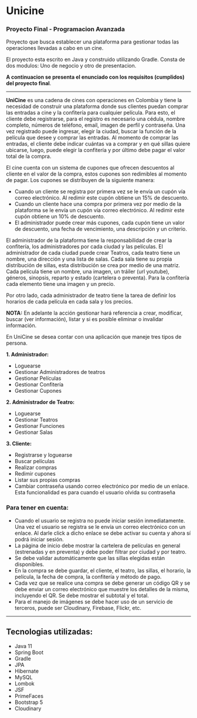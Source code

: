 # Unicine
### Proyecto Final - Programacion Avanzada
Proyecto que busca establecer una plataforma para gestionar todas las operaciones llevadas a cabo en un cine.

El proyecto esta escrito en Java y construido utilizando Gradle. Consta de dos modulos: Uno de negocio y otro de presentacion.

**A continuacion se presenta el enunciado con los requisitos (cumplidos) del proyecto final**.
_ _ _

**UniCine** es una cadena de cines con operaciones en Colombia y tiene la necesidad de construir una plataforma donde sus clientes puedan comprar las entradas a cine y la confitería para cualquier película. Para esto, el cliente debe registrarse, para el registro es necesario una cédula, nombre completo, números de teléfono, email, imagen de perfil y contraseña. Una vez registrado puede ingresar, elegir la ciudad, buscar la función de la película que desee y comprar las entradas. Al momento de comprar las entradas, el cliente debe indicar cuántas va a comprar y en qué sillas quiere ubicarse, luego, puede elegir la confitería y por último debe pagar el valor total de la compra.

El cine cuenta con un sistema de cupones que ofrecen descuentos al cliente en el valor de la compra, estos cupones son redimibles al momento de pagar. Los cupones se distribuyen de la siguiente manera:
- Cuando un cliente se registra por primera vez se le envía un cupón vía correo electrónico. Al redimir este cupón obtiene un 15% de descuento.
- Cuando un cliente hace una compra por primera vez por medio de la plataforma se le envía un cupón vía correo electrónico. Al redimir este cupón obtiene un 10% de descuento.
- El administrador puede crear más cupones, cada cupón tiene un valor de descuento, una fecha de vencimiento, una descripción y un criterio.

El administrador de la plataforma tiene la responsabilidad de crear la confitería, los administradores por cada ciudad y las películas. El administrador de cada ciudad puede crear Teatros, cada teatro tiene un nombre, una dirección y una lista de salas. Cada sala tiene su propia distribución de sillas, esta distribución se crea por medio de una matriz. Cada película tiene un nombre, una imagen, un tráiler (url youtube), géneros, sinopsis, reparto y estado (cartelera o preventa). Para la confitería cada elemento tiene una imagen y un precio.

Por otro lado, cada administrador de teatro tiene la tarea de definir los horarios de cada película en cada sala y los precios. 

**NOTA:** En adelante la acción gestionar hará referencia a crear, modificar, buscar (ver información), listar y si es posible eliminar o invalidar información.

En UniCine se desea contar con una aplicación que maneje tres tipos de persona.

**1. Administrador:**
- Loguearse
- Gestionar Administradores de teatros
- Gestionar Películas
- Gestionar Confitería
- Gestionar Cupones

**2. Administrador de Teatro:**
- Loguearse
- Gestionar Teatros
- Gestionar Funciones
- Gestionar Salas

**3. Cliente:**
- Registrarse y loguearse
- Buscar películas
- Realizar compras
- Redimir cupones
- Listar sus propias compras
- Cambiar contraseña usando correo electrónico por medio de un enlace. Esta funcionalidad es para cuando el usuario olvida su contraseña

### Para tener en cuenta:
- Cuando el usuario se registra no puede iniciar sesión inmediatamente. Una vez el usuario se registra se le envía un correo electrónico con un enlace. Al darle click a dicho enlace se debe activar su cuenta y ahora sí podrá iniciar sesión.
- La página de inicio debe mostrar la cartelera de películas en general (estrenadas y en preventa) y debe poder filtrar por ciudad y por teatro.
- Se debe validar automáticamente que las sillas elegidas están disponibles.
- En la compra se debe guardar, el cliente, el teatro, las sillas, el horario, la película, la fecha de compra, la confitería y método de pago.
- Cada vez que se realice una compra se debe generar un código QR y se debe enviar un correo electrónico que muestre los detalles de la misma, incluyendo el QR. Se debe mostrar el subtotal y el total.
- Para el manejo de imágenes se debe hacer uso de un servicio de terceros, puede ser Cloudinary, Firebase, Flickr, etc.
_ _ _

## Tecnologias utilizadas:
- Java 11
- Spring Boot
- Gradle
- JPA
- Hibernate
- MySQL
- Lombok
- JSF
- PrimeFaces
- Bootstrap 5
- Cloudinary

